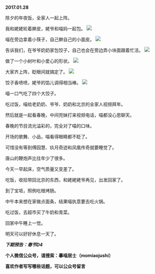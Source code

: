 
          
**2017.01.28**

除夕的年夜饭，全家人一起上阵。

我和姥姥轮着擀皮，姥爷和喵妈一起包。
![](http://wx3.sinaimg.cn/large/627d9660ly1fc6dwl8055j20yg0mzgqz.jpg)


喵在旁边拿着小筷子，自己擀自己的小面皮。
![](http://wx3.sinaimg.cn/large/627d9660ly1fc6dwll9b7j20yg0mz79m.jpg)


告诉我们，在爷爷奶奶家包饺子，自己也会在旁边弄小块面跟着忙活。
![](http://wx3.sinaimg.cn/large/627d9660ly1fc6dwlth6jj20yg0mztd4.jpg)


做了一个小树叶和小爱心的形状。
![](http://wx3.sinaimg.cn/large/627d9660ly1fc6dwl1opvj20yg0mzq6n.jpg)


大家齐上阵，眨眼间就搞定了。
![](http://wx3.sinaimg.cn/large/627d9660ly1fc6dwm32nyj20yg0mzn3q.jpg)


饺子香喷喷，姥爷的馅儿调得相当棒。
![](http://wx3.sinaimg.cn/large/627d9660ly1fc6dwkuqupj20yg0mzjv9.jpg)


喵一口气吃了四个大饺子。

吃过饭，喵给老奶奶、爷爷、奶奶和北京的全家人视频拜年。

然后就是一起看春晚，中间兜妹打来视频电话，喵都没心思聊天。

春晚的节目流光溢彩的，完全对了喵的口味。

开场的歌舞、小品，喵看得眼睛都不眨了。

可惜没有等到傅园慧、玖月奇迹和凤凰传奇就要睡觉了。

唐山的鞭炮声比往年少了很多。

今天一早起床，空气质量又变差了。

吃饭，收拾带回北京的东西，和姥姥姥爷再见，出发回家了。

到了宝坻，照例吃根烤肠。

中午本来想在家做点面条，结果喵执意要去吃火锅。

吃过饭，去超市买了牛奶和青菜。

回家中午睡上一觉。

明天可以好好休息一天了。


***下期预告：春节D4***


**个人微信公众号，请搜索：摹喵居士（momiaojushi）**

**喜欢作者写写哪些话题，可以公众号留言**

        